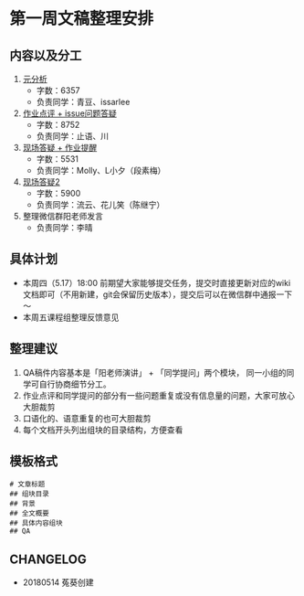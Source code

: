 
# 第一周文稿整理安排

## 内容以及分工
1. [元分析](https://github.com/AIHackers/IA001/wiki/CH1QAPa1)
	* 字数：6357
	* 负责同学：青豆、issarlee
2. [作业点评 + issue问题答疑](https://github.com/AIHackers/IA001/wiki/CH1QAPa2)
	* 字数：8752
	* 负责同学：止语、川
3. [现场答疑 + 作业提醒](https://github.com/AIHackers/IA001/wiki/CH1QAPa3)
	* 字数：5531
	* 负责同学：Molly、L小夕（段素梅）
4. [现场答疑2](https://github.com/AIHackers/IA001/wiki/CH1QAPa4)
	* 字数：5900
	* 负责同学：流云、花儿笑（陈继宁）
5. 整理微信群阳老师发言
	* 负责同学：李晴

## 具体计划
* 本周四（5.17）18:00 前期望大家能够提交任务，提交时直接更新对应的wiki文档即可（不用新建，git会保留历史版本），提交后可以在微信群中通报一下～
* 本周五课程组整理反馈意见

## 整理建议
1. QA稿件内容基本是「阳老师演讲」 + 「同学提问」两个模块， 同一小组的同学可自行协商细节分工。
2. 作业点评和同学提问的部分有一些问题重复或没有信息量的问题，大家可放心大胆裁剪
3. 口语化的、语意重复的也可大胆裁剪
4. 每个文档开头列出组块的目录结构，方便查看

## 模板格式
```
# 文章标题
## 组块目录
## 背景
## 全文概要
## 具体内容组块
## QA
```

## CHANGELOG
* 20180514 菟葵创建